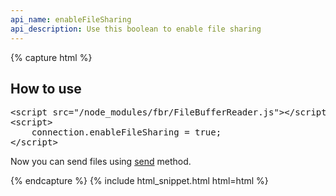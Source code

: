 ```yaml
---
api_name: enableFileSharing
api_description: Use this boolean to enable file sharing
---
```


{% capture html %}

<section>
    <h2>How to use</h2>
    <pre>
&lt;script src="/node_modules/fbr/FileBufferReader.js"&gt;&lt;/script&gt;
&lt;script&gt;
    connection.enableFileSharing = true;
&lt;/script&gt;
</pre>
    <p>Now you can send files using <a href="/docs/send/">send</a> method.</p>
</section>

{% endcapture %}
{% include html_snippet.html html=html %}
